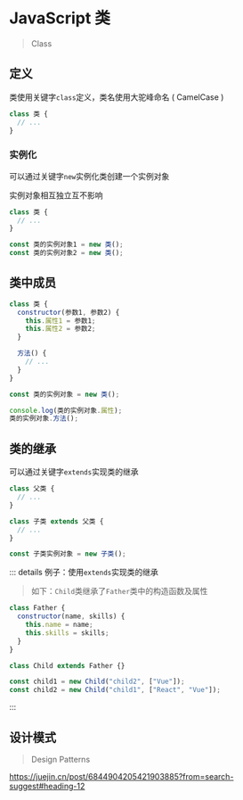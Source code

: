 # JavaScript 类

> Class

## 定义

类使用关键字`class`定义，类名使用大驼峰命名 ( CamelCase )

```js
class 类 {
  // ...
}
```

### 实例化

可以通过关键字`new`实例化类创建一个实例对象

实例对象相互独立互不影响

```js
class 类 {
  // ...
}

const 类的实例对象1 = new 类();
const 类的实例对象2 = new 类();
```

## 类中成员

```js
class 类 {
  constructor(参数1, 参数2) {
    this.属性1 = 参数1;
    this.属性2 = 参数2;
  }

  方法() {
    // ...
  }
}

const 类的实例对象 = new 类();

console.log(类的实例对象.属性);
类的实例对象.方法();
```

## 类的继承

可以通过关键字`extends`实现类的继承

```js
class 父类 {
  // ...
}

class 子类 extends 父类 {
  // ...
}

const 子类实例对象 = new 子类();
```

::: details 例子：使用`extends`实现类的继承

> 如下：`Child`类继承了`Father`类中的构造函数及属性

```js
class Father {
  constructor(name, skills) {
    this.name = name;
    this.skills = skills;
  }
}

class Child extends Father {}

const child1 = new Child("child2", ["Vue"]);
const child2 = new Child("child1", ["React", "Vue"]);
```

:::

## 设计模式

> Design Patterns

https://juejin.cn/post/6844904205421903885?from=search-suggest#heading-12
